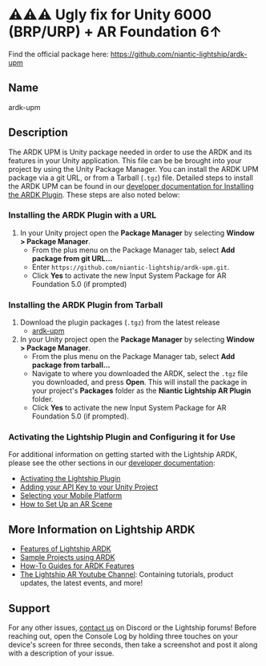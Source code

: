 # ⚠️⚠️⚠️ Ugly fix for Unity 6000 (BRP/URP) + AR Foundation 6↑
Find the official package here: https://github.com/niantic-lightship/ardk-upm


## Name
ardk-upm

## Description
The ARDK UPM is Unity package needed in order to use the ARDK and its features in your Unity application. This file can be be brought into your project by using the Unity Package Manager. You can install the ARDK UPM package via a git URL, or from a Tarball (`.tgz`) file. Detailed steps to install the ARDK UPM can be found in our [developer documentation for Installing the ARDK Plugin](https://lightship.dev/docs/ardk/setup/#installing-the-ardk-plugin-with-a-url). These steps are also noted below:

### Installing the ARDK Plugin with a URL
1. In your Unity project open the **Package Manager** by selecting **Window > Package Manager**. 
	- From the plus menu on the Package Manager tab, select **Add package from git URL...**
	- Enter `https://github.com/niantic-lightship/ardk-upm.git`. 
	- Click **Yes** to activate the new Input System Package for AR Foundation 5.0 (if prompted)

### Installing the ARDK Plugin from Tarball
1. Download the plugin packages (`.tgz`) from the latest release
	- [ardk-upm](https://github.com/niantic-lightship/ardk-upm/releases/latest)
2. In your Unity project open the **Package Manager** by selecting **Window > Package Manager**. 
	- From the plus menu on the Package Manager tab, select **Add package from tarball...**
	- Navigate to where you downloaded the ARDK, select the `.tgz` file you downloaded, and press **Open**. This will install the package in your project's **Packages** folder as the **Niantic Lightship AR Plugin** folder. 
	- Click **Yes** to activate the new Input System Package for AR Foundation 5.0 (if prompted). 

### Activating the Lightship Plugin and Configuring it for Use
For additional information on getting started with the Lightship ARDK, please see the other sections in our [developer documentation](https://lightship.dev/docs/ardk/):
- [Activating the Lightship Plugin](https://lightship.dev/docs/ardk/setup/#activating-the-lightship-plugin)
- [Adding your API Key to your Unity Project](https://lightship.dev/docs/ardk/setup/#adding-your-api-key-to-your-unity-project)
- [Selecting your Mobile Platform](https://lightship.dev/docs/ardk/setup/#selecting-your-mobile-platform)
- [How to Set Up an AR Scene](https://lightship.dev/docs/ardk/setup/#how-to-setup-an-ar-scene)

## More Information on Lightship ARDK
- [Features of Lightship ARDK](https://lightship.dev/docs/ardk/features/)
- [Sample Projects using ARDK](https://lightship.dev/docs/ardk/sample_projects/)
- [How-To Guides for ARDK Features](https://lightship.dev/docs/ardk/how-to/)
- [The Lightship AR Youtube Channel](https://www.youtube.com/@LightshipAR/videos): Containing tutorials, product updates, the latest events, and more!

## Support
For any other issues, [contact us](https://lightship.dev/docs/ardk/contact_us/) on Discord or the Lightship forums! Before reaching out, open the Console Log by holding three touches on your device's screen for three seconds, then take a screenshot and post it along with a description of your issue.
